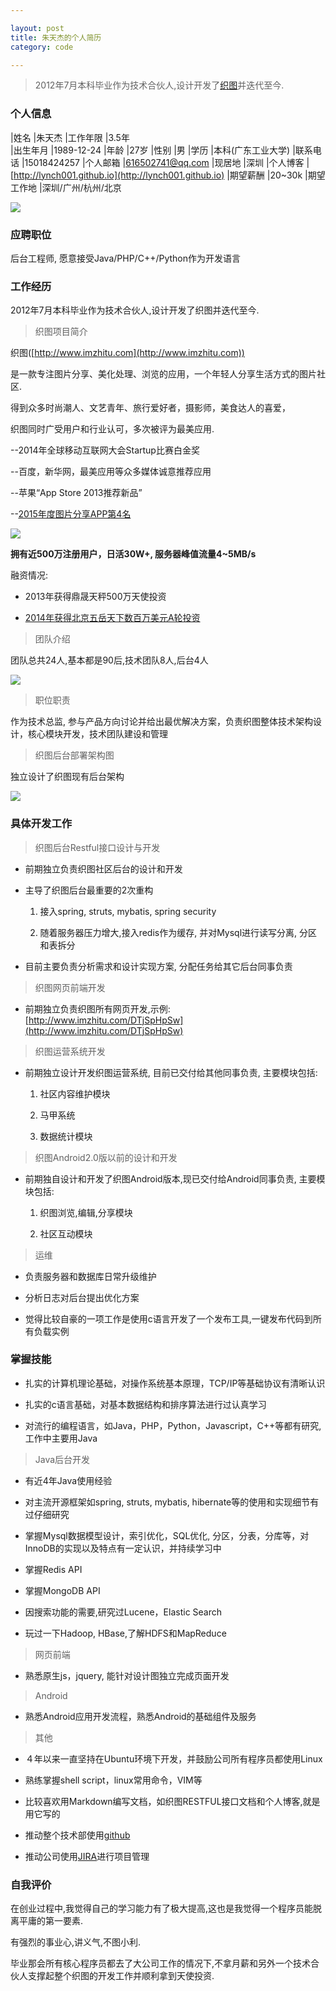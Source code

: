 ```yaml
---

layout: post
title: 朱天杰的个人简历
category: code

---
```


> 2012年7月本科毕业作为技术合伙人,设计开发了[织图](http://imzhitu.com)并迭代至今.

<!--more-->

### 个人信息

|姓名       |朱天杰         |工作年限   |3.5年                                
|出生年月   |1989-12-24     |年龄       |27岁
|性别       |男             |学历       |本科(广东工业大学)
|联系电话   |15018424257    |个人邮箱   |616502741@qq.com
|现居地     |深圳           |个人博客   |[http://lynch001.github.io](http://lynch001.github.io)
|期望薪酬   |20~30k         |期望工作地 |深圳/广州/杭州/北京

![](http://7xk4li.com1.z0.glb.clouddn.com/github/16010605.jpg)

### 应聘职位

后台工程师, 愿意接受Java/PHP/C++/Python作为开发语言

### 工作经历

2012年7月本科毕业作为技术合伙人,设计开发了织图并迭代至今.

> 织图项目简介

织图([http://www.imzhitu.com](http://www.imzhitu.com))

是一款专注图片分享、美化处理、浏览的应用，一个年轻人分享生活方式的图片社区.

得到众多时尚潮人、文艺青年、旅行爱好者，摄影师，美食达人的喜爱，

织图同时广受用户和行业认可，多次被评为最美应用.

--2014年全球移动互联网大会Startup比赛白金奖

--百度，新华网，最美应用等众多媒体诚意推荐应用

--苹果“App Store 2013推荐新品”

--[2015年度图片分享APP第4名](https://mp.weixin.qq.com/s?__biz=MjM5Njk3NTk0MQ==&mid=401264646&idx=1&sn=51cd5c33c16eac3fbb3905442ad97167&scene=1&srcid=0105qNcNVYLb5EMoDort5InQ&ascene=1&uin=MjI4NDUxMjY2MQ%3D%3D&devicetype=webwx&version=70000001&pass_ticket=ymmh3vU5hH3mFSJraLbMEOu2zhlaoO3ziZvX%2BfgB6leD9Vv6UfO4q2Exvig%2B8MCu)

![](http://7xk4li.com1.z0.glb.clouddn.com/github/16010604.jpg)

**拥有近500万注册用户，日活30W+, 服务器峰值流量4~5MB/s**

融资情况:

* 2013年获得鼎晟天秤500万天使投资

* [2014年获得北京五岳天下数百万美元A轮投资](http://m.cyzone.cn/a/20150209/269719.html?plg_nld=1&plg_uin=1&plg_auth=1&plg_nld=1&plg_usr=1&plg_vkey=1&plg_dev=1)

> 团队介绍

团队总共24人,基本都是90后,技术团队8人,后台4人

![](http://7xk4li.com1.z0.glb.clouddn.com/github/16010606.jpg)

> 职位职责

作为技术总监, 参与产品方向讨论并给出最优解决方案，负责织图整体技术架构设计，核心模块开发，技术团队建设和管理

> 织图后台部署架构图

独立设计了织图现有后台架构

![](http://7xk4li.com1.z0.glb.clouddn.com/github/16010607.jpg)

### 具体开发工作

> 织图后台Restful接口设计与开发

* 前期独立负责织图社区后台的设计和开发

* 主导了织图后台最重要的2次重构

    1. 接入spring, struts, mybatis, spring security

    2. 随着服务器压力增大,接入redis作为缓存, 并对Mysql进行读写分离, 分区和表拆分

* 目前主要负责分析需求和设计实现方案, 分配任务给其它后台同事负责

> 织图网页前端开发

* 前期独立负责织图所有网页开发,示例:[http://www.imzhitu.com/DTjSpHpSw](http://www.imzhitu.com/DTjSpHpSw)

> 织图运营系统开发

* 前期独立设计开发织图运营系统, 目前已交付给其他同事负责, 主要模块包括:

    1. 社区内容维护模块
    
    2. 马甲系统

    3. 数据统计模块

> 织图Android2.0版以前的设计和开发

* 前期独自设计和开发了织图Android版本,现已交付给Android同事负责, 主要模块包括:

    1. 织图浏览,编辑,分享模块

    2. 社区互动模块

> 运维

* 负责服务器和数据库日常升级维护

* 分析日志对后台提出优化方案

* 觉得比较自豪的一项工作是使用c语言开发了一个发布工具,一键发布代码到所有负载实例

### 掌握技能

* 扎实的计算机理论基础，对操作系统基本原理，TCP/IP等基础协议有清晰认识

* 扎实的c语言基础，对基本数据结构和排序算法进行过认真学习

* 对流行的编程语言，如Java，PHP，Python，Javascript，C++等都有研究,工作中主要用Java

> Java后台开发

* 有近4年Java使用经验

* 对主流开源框架如spring, struts, mybatis, hibernate等的使用和实现细节有过仔细研究

* 掌握Mysql数据模型设计，索引优化，SQL优化, 分区，分表，分库等，对InnoDB的实现以及特点有一定认识，并持续学习中

* 掌握Redis API

* 掌握MongoDB API

* 因搜索功能的需要,研究过Lucene，Elastic Search

* 玩过一下Hadoop, HBase,了解HDFS和MapReduce

> 网页前端

* 熟悉原生js，jquery, 能针对设计图独立完成页面开发

> Android

* 熟悉Android应用开发流程，熟悉Android的基础组件及服务

> 其他

* ４年以来一直坚持在Ubuntu环境下开发，并鼓励公司所有程序员都使用Linux

* 熟练掌握shell script，linux常用命令，VIM等

* 比较喜欢用Markdown编写文档，如织图RESTFUL接口文档和个人博客,就是用它写的

* 推动整个技术部使用[github](https://github.com/lynch001)

* 推动公司使用[JIRA](https://www.atlassian.com/software/jira/)进行项目管理

### 自我评价

在创业过程中,我觉得自己的学习能力有了极大提高,这也是我觉得一个程序员能脱离平庸的第一要素.

有强烈的事业心,讲义气,不图小利.

毕业那会所有核心程序员都去了大公司工作的情况下,不拿月薪和另外一个技术合伙人支撑起整个织图的开发工作并顺利拿到天使投资.
